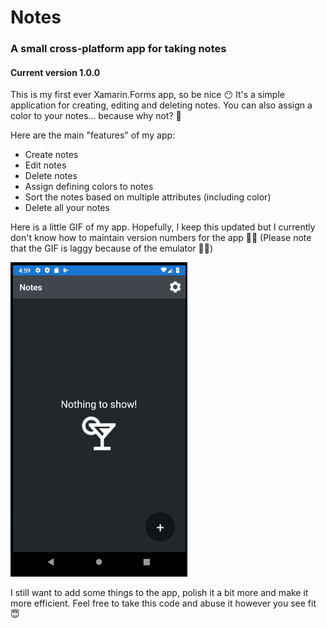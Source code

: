 # Notes
### A small cross-platform app for taking notes
#### Current version 1.0.0

This is my first ever Xamarin.Forms app, so be nice 😶 It's a simple application for creating, editing and deleting notes. You can also 
assign a color to your notes... because why not? 🌈

Here are the main "features" of my app:

 - Create notes
 - Edit notes
 - Delete notes
 - Assign defining colors to notes
 - Sort the notes based on multiple attributes (including color)
 - Delete all your notes
 
 Here is a little GIF of my app. Hopefully, I keep this updated but I currently don't know how to maintain version numbers 
 for the app 🤣👶 (Please note that the GIF is laggy because of the emulator 👩‍💻)
 
 ![](https://github.com/IT-Delinquent/Notes/blob/master/NotesGIF.gif)
 
 I still want to add some things to the app, polish it a bit more and make it more efficient. Feel free to take this code and abuse it however
 you see fit 😇
